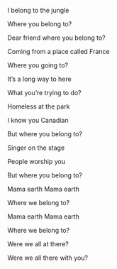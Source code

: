 I belong to the jungle  

Where you belong to?  

Dear friend where you belong to?  

Coming from a place called France  

Where you going to?  

It’s a long way to here   

What you’re trying to do?   

Homeless at the park    

I know you Canadian  

But where you belong to?  

Singer on the stage  

People worship you  

But where you belong to?   

Mama earth   Mama earth   

Where we belong to?   

Mama earth   Mama earth   

Where we belong to?   

Were we all at there?   

Were we all there with you?   

